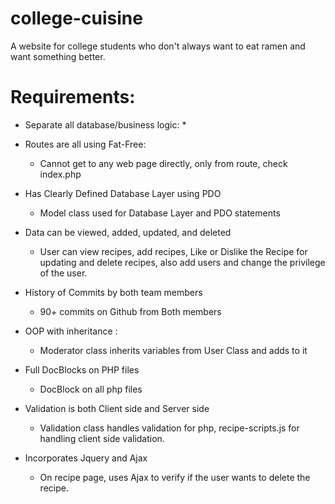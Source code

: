 # college-cuisine
A website for college students who don't always want to eat ramen and want something better.


# Requirements:
* Separate all database/business logic:
    * 
    
* Routes are all using Fat-Free:
    * Cannot get to any web page directly, only from route, check index.php

* Has Clearly Defined Database Layer using PDO
    * Model class used for Database Layer and PDO statements
    
* Data can be viewed, added, updated, and deleted
    * User can view recipes, add recipes, Like or Dislike the Recipe for updating
    and delete recipes, also add users and change the privilege of the user.
    
* History of Commits by both team members
    * 90+ commits on Github from Both members
    
* OOP with inheritance :
    * Moderator class inherits variables from User Class and adds to it
    
* Full DocBlocks on PHP files
    * DocBlock on all php files
    
* Validation is both Client side and Server side
    * Validation class handles validation for php, recipe-scripts.js
    for handling client side validation.
    
* Incorporates Jquery and Ajax
    * On recipe page, uses Ajax to verify if the user wants to delete the recipe.
